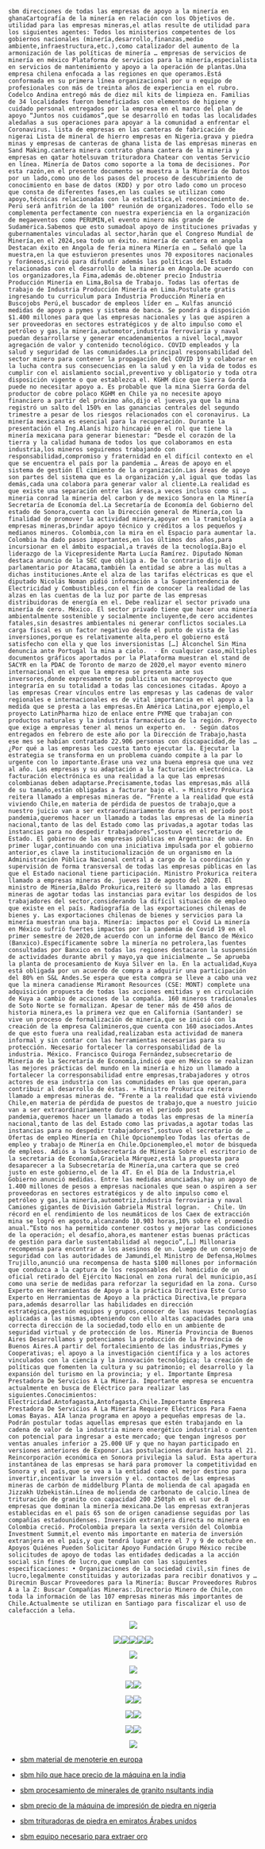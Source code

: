 
```
sbm direcciones de todas las empresas de apoyo a la minería en ghanaCartografía de la minería en relación con los Objetivos de. utilidad para las empresas mineras,el atlas resulte de utilidad para los siguientes agentes: Todos los ministerios competentes de los gobiernos nacionales (minería,desarrollo,finanzas,medio ambiente,infraestructura,etc.),como catalizador del aumento de la armonización de las políticas de minería … empresas de servicios de minería en méxico Plataforma de servicios para la minería,especialista en servicios de mantenimiento y apoyo a la operación de plantas.Una empresa chilena enfocada a las regiones en que operamos.Está conformada en su primera línea organizacional por u n equipo de profesionales con más de treinta años de experiencia en el rubro. Codelco Andina entregó más de diez mil kits de limpieza en. Familias de 34 localidades fueron beneficiadas con elementos de higiene y cuidado personal entregados por la empresa en el marco del plan de apoyo “Juntos nos cuidamos”,que se desarrolló en todas las localidades aledañas a sus operaciones para apoyar a la comunidad a enfrentar el Coronavirus. lista de empresas en las canteras de fabricación de nigerai Lista de mineral de hierro empresas en Nigeria.grava y piedra minas y empresas de canteras de ghana lista de las empresas mineras en Sand Making.cantera minera contrato ghana cantera de la mineria y empresas en qatar hotelsuvam trituradora Chatear con ventas Servicio en línea. Minería de Datos como soporte a la toma de decisiones. Por esta razón,en el presente documento se muestra a la Minería de Datos por un lado,como uno de los pasos del proceso de descubrimiento de conocimiento en base de datos (KDD) y por otro lado como un proceso que consta de diferentes fases,en las cuales se utilizan como apoyo,técnicas relacionadas con la estadística,el reconocimiento de. Perú será anfitrión de la 100° reunión de organizadores. Todo ello se complementa perfectamente con nuestra experiencia en la organización de megaeventos como PERUMIN,el evento minero más grande de Sudamérica.Sabemos que esto sumadoal apoyo de instituciones privadas y gubernamentales vinculadas al sector,harán que el Congreso Mundial de Minería,en el 2024,sea todo un éxito. minería de cantera en angola Destacan éxito en Angola de feria minera Minería en … Señaló que la muestra,en la que estuvieron presentes unos 70 expositores nacionales y foráneos,sirvió para difundir además las políticas del Estado relacionadas con el desarrollo de la minería en Angola.De acuerdo con los organizadores,la Fima,además de.obtener precio Industria Producción Minería en Lima,Bolsa de Trabajo. Todas las ofertas de trabajo de Industria Producción Minería en Lima.Postulate gratis ingresando tu curriculum para Industria Producción Minería en Buscojobs Perú,el buscador de empleos líder en … Kulfas anunció medidas de apoyo a pymes y sistema de banca. Se pondrá a disposición $1.400 millones para que las empresas nacionales y las que aspiren a ser proveedoras en sectores estratégicos y de alto impulso como el petróleo y gas,la minería,automotor,industria ferroviaria y naval puedan desarrollarse y generar encadenamientos a nivel local,mayor agregación de valor y contenido tecnológico. COVID empleados y la salud y seguridad de las comunidades.La principal responsabilidad del sector minero para contener la propagación del COVID 19 y colaborar en la lucha contra sus consecuencias en la salud y en la vida de todos es cumplir con el aislamiento social,preventivo y obligatorio y toda otra disposición vigente o que establezca el. KGHM dice que Sierra Gorda puede no necesitar apoyo a. Es probable que la mina Sierra Gorda del productor de cobre polaco KGHM en Chile ya no necesite apoyo financiero a partir del próximo año,dijo el jueves,ya que la mina registró un salto del 150% en las ganancias centrales del segundo trimestre a pesar de los riesgos relacionados con el coronavirus. La minería mexicana es esencial para la recuperación. Durante la presentación el Ing.Alanís hizo hincapié en el rol que tiene la minería mexicana para generar bienestar: “Desde el corazón de la tierra y la calidad humana de todos los que colaboramos en esta industria,los mineros seguiremos trabajando con responsabilidad,compromiso y fraternidad en el difícil contexto en el que se encuentra el país por la pandemia … Áreas de apoyo en el sistema de gestión El cimiento de la organización.Las áreas de apoyo son partes del sistema que es la organización y,al igual que todas las demás,cada una colabora para generar valor al cliente.La realidad es que existe una separación entre las áreas,a veces incluso como si … mineria conrad la mineria del carbon y de mexico Sonora en la Minería Secretaría de Economía del.La Secretaría de Economía del Gobierno del estado de Sonora,cuenta con la Dirección general de Minería,con la finalidad de promover la actividad minera,apoyar en la tramitología a empresas mineras,brindar apoyo técnico y créditos a los pequeños y medianos mineros. Colombia,con la mira en el Espacio para aumentar la. Colombia ha dado pasos importantes,en los últimos dos años,para incursionar en el ámbito espacial,a través de la tecnología.Bajo el liderazgo de la Vicepresidente Marta Lucía Ramírez. Diputado Noman destaca anuncio de la SEC que obliga a. De lo contrario dijo el parlamentario por Atacama,también la entidad se abre a las multas a dichas instituciones.Ante el alza de las tarifas eléctricas es que el diputado Nicolás Noman pidió información a la Superintendencia de Electricidad y Combustibles,con el fin de conocer la realidad de las alzas en las cuentas de la luz por parte de las empresas distribuidoras de energía en el. Debe realizar el sector privado una minería de cero. México. El sector privado tiene que hacer una minería ambientalmente sostenible y socialmente incluyente,de cero accidentes fatales,sin desastres ambientales ni generar conflictos sociales.La carga fiscal es un factor negativo desde el punto de vista de las inversiones,porque es relativamente alta,pero el gobierno está satisfecho con ella y que los inversionistas […] Alconchel Sin Mina denuncia ante Portugal la mina a cielo.  · En cualquier caso,múltiples documentos gráficos aportados por la Plataforma muestran el stand de SACYR en la PDAC de Toronto de marzo de 2020,el mayor evento minero internacional en el que la empresa se presenta ante sus inversores,donde expresamente se publicita un macroproyecto que integraría en su totalidad a todas las concesiones citadas. Apoyo a las empresas Crear vínculos entre las empresas y las cadenas de valor regionales e internacionales es de vital importancia en el apoyo a la medida que se presta a las empresas.En América Latina,por ejemplo,el proyecto LatinPharma hizo de enlace entre PYME que trabajan con productos naturales y la industria farmacéutica de la región. Proyecto que exige a empresas tener al menos un experto en.  · Según datos entregados en febrero de este año por la Dirección de Trabajo,hasta ese mes se habían contratado 22.906 personas con discapacidad,de las … ¿Por qué a las empresas les cuesta tanto ejecutar la. Ejecutar la estrategia se transforma en un problema cuando compite a la par lo urgente con lo importante.Érase una vez una buena empresa que una vez al año. Las empresas y su adaptación a la facturación electrónica. La facturación electrónica es una realidad a la que las empresas colombianas deben adaptarse.Precisamente,todas las empresas,más allá de su tamaño,están obligadas a facturar bajo el. » Ministro Prokurica reitera llamado a empresas mineras de. “Frente a la realidad que está viviendo Chile,en materia de pérdida de puestos de trabajo,que a nuestro juicio van a ser extraordinariamente duras en el periodo post pandemia,queremos hacer un llamado a todas las empresas de la minería nacional,tanto de las del Estado como las privadas,a agotar todas las instancias para no despedir trabajadores”,sostuvo el secretario de Estado. El gobierno de las empresas públicas en Argentina: de una. En primer lugar,continuando con una iniciativa impulsada por el gobierno anterior,es clave la institucionalización de un organismo en la Administración Pública Nacional central a cargo de la coordinación y supervisión de forma transversal de todas las empresas públicas en las que el Estado nacional tiene participación. Ministro Prokurica reitera llamado a empresas mineras de. jueves 13 de agosto del 2020. El ministro de Minería,Baldo Prokurica,reiteró su llamado a las empresas mineras de agotar todas las instancias para evitar los despidos de los trabajadores del sector,considerando la difícil situación de empleo que existe en el país. Radiografía de las exportaciones chilenas de bienes y. Las exportaciones chilenas de bienes y servicios para la minería muestran una baja. Minería: impactos por el Covid La minería en México sufrió fuertes impactos por la pandemia de Covid 19 en el primer semestre de 2020,de acuerdo con un informe del Banco de México (Banxico).Específicamente sobre la minería no petrolera,las fuentes consultadas por Banxico en todas las regiones destacaron la suspensión de actividades durante abril y mayo,ya que inicialmente … Se aprueba la planta de procesamiento de Kuya Silver en la. En la actualidad,Kuya está obligada por un acuerdo de compra a adquirir una participación del 80% en S&L Andes.Se espera que esta compra se lleve a cabo una vez que la minera canadiense Miramont Resources (CSE: MONT) complete una adquisición propuesta de todas las acciones emitidas y en circulación de Kuya a cambio de acciones de la compañía. 160 mineros tradicionales de Soto Norte se formalizan. Apesar de tener más de 450 años de historia minera,es la primera vez que en California (Santander) se vive un proceso de formalización de minería,que se inició con la creación de la empresa Calimineros,que cuenta con 160 asociados.Antes de que esto fuera una realidad,realizaban esta actividad de manera informal y sin contar con las herramientas necesarias para su protección. Necesario fortalecer la corresponsabilidad de la industria. México. Francisco Quiroga Fernández,subsecretario de Minería de la Secretaría de Economía,indicó que en México se realizan las mejores prácticas del mundo en la minería e hizo un llamado a fortalecer la corresponsabilidad entre empresas,trabajadores y otros actores de esa industria con las comunidades en las que operan,para contribuir al desarrollo de éstas. » Ministro Prokurica reitera llamado a empresas mineras de. “Frente a la realidad que está viviendo Chile,en materia de pérdida de puestos de trabajo,que a nuestro juicio van a ser extraordinariamente duras en el periodo post pandemia,queremos hacer un llamado a todas las empresas de la minería nacional,tanto de las del Estado como las privadas,a agotar todas las instancias para no despedir trabajadores”,sostuvo el secretario de … Ofertas de empleo Minería en Chile Opcionempleo Todas las ofertas de empleo y trabajo de Minería en Chile.Opcionempleo,el motor de búsqueda de empleos. Adiós a la Subsecretaría de Minería Sobre el escritorio de la secretaria de Economía,Graciela Márquez,está la propuesta para desaparecer a la Subsecretaría de Minería,una cartera que se creó justo en este gobierno,el de la 4T. En el Día de la Industria,el Gobierno anunció medidas. Entre las medidas anunciadas,hay un apoyo de 1.400 millones de pesos a empresas nacionales que sean o aspiren a ser proveedoras en sectores estratégicos y de alto impulso como el petróleo y gas,la minería,automotriz,industria ferroviaria y naval Camiones gigantes de División Gabriela Mistral logran.  · Chile. Un récord en el rendimiento de los neumáticos de los Caex de extracción mina se logró en agosto,alcanzando 10.903 horas,10% sobre el promedio anual.“Esto nos ha permitido contener costos y mejorar las condiciones de la operación; el desafío,ahora,es mantener estas buenas prácticas de gestión para darle sustentabilidad al negocio”,[…] Millonaria recompensa para encontrar a los asesinos de un. Luego de un consejo de seguridad con las autoridades de Jamundí,el Ministro de Defensa,Holmes Trujillo,anunció una recompensa de hasta $100 millones por información que conduzca a la captura de los responsables del homicidio de un oficial retirado del Ejército Nacional en zona rural del municipio,así como una serie de medidas para reforzar la seguridad en la zona. Curso Experto en Herramientas de Apoyo a la práctica Directiva Este Curso Experto en Herramientas de Apoyo a la práctica Directiva,le prepara para,además desarrollar las habilidades en dirección estratégica,gestión equipos y grupos,conocer de las nuevas tecnologías aplicadas a las mismas,obteniendo con ello altas capacidades para una correcta dirección de la sociedad,todo ello en un ambiente de seguridad virtual y de protección de los. Minería Provincia de Buenos Aires Desarrollamos y potenciamos la producción de la Provincia de Buenos Aires.A partir del fortalecimiento de las industrias,Pymes y Cooperativas; el apoyo a la investigación científica y a los actores vinculados con la ciencia y la innovación tecnológica; la creación de políticas que fomenten la cultura y su patrimonio; el desarrollo y la expansión del turismo en la provincia; y el. Importante Empresa Prestadora De Servicios A La Minería. Importante empresa se encuentra actualmente en busca de Eléctrico para realizar las siguientes.Conocimientos: Electricidad.Antofagasta,Antofagasta,Chile.Importante Empresa Prestadora De Servicios A La Minería Requiere Eléctricos Para Faena Lomas Bayas. AIA lanza programa en apoyo a pequeñas empresas de la. Podrán postular todas aquellas empresas que estén trabajando en la cadena de valor de la industria minero energético industrial o cuenten con potencial para ingresar a este mercado; que tengan ingresos por ventas anuales inferior a 25.000 UF y que no hayan participado en versiones anteriores de Exponor.Las postulaciones durarán hasta el 21. Reincorporación económica en Sonora privilegia la salud. Esta apertura instantánea de las empresas se hará para promover la competitividad en Sonora y el país,que se vea a la entidad como el mejor destino para invertir,incentivar la inversión y el. contactos de las empresas mineras de carbón de middelburg Planta de molienda de cal apagada en Jizzakh Uzbekistán.Línea de molienda de carbonato de calcio.línea de trituración de granito con capacidad 200 250tph en el sur de.8 empresas que dominan la minería mexicana.De las empresas extranjeras establecidas en el país 65 son de origen canadiense seguidas por las compañías estadounidenses. Inversión extranjera directa no minera en Colombia creció. ProColombia prepara la sexta versión del Colombia Investment Summit,el evento más importante en materia de inversión extranjera en el país,y que tendrá lugar entre el 7 y 9 de octubre en. Apoyos Quiénes Pueden Solicitar Apoyo Fundación Grupo México recibe solicitudes de apoyo de todas las entidades dedicadas a la acción social sin fines de lucro,que cumplan con las siguientes especificaciones: • Organizaciones de la sociedad civil,sin fines de lucro,legalmente constituidas y autorizadas para recibir donativos y … Direcmin Buscar Proveedores para la Minería: Buscar Proveedores Rubros A a la Z: Buscar Compañías Mineras:.Directorio Minero de Chile,con toda la información de las 107 empresas mineras más importantes de Chile.Actualmente se utilizan en Santiago para fiscalizar el uso de calefacción a leña. 
```

<div align="center">

<a href="https://es-crusher.shibang-china.com/github&k=sbm+direcciones+de+todas+las+empresas+de+apoyo+a+la+miner%C3%ADa+en+ghana"><img src="https://static.shibang-china.com/es/crusher/logo.jpg"></a>

<a href="https://es-crusher.shibang-china.com/github&k=sbm+direcciones+de+todas+las+empresas+de+apoyo+a+la+miner%C3%ADa+en+ghana"><img src="https://static.shibang-china.com/es/crusher/index.jpg"></a><a href="https://es-crusher.shibang-china.com/material.htmlgithub&k=sbm+direcciones+de+todas+las+empresas+de+apoyo+a+la+miner%C3%ADa+en+ghana"><img src="https://static.shibang-china.com/es/crusher/material.jpg"></a><a href="https://es-crusher.shibang-china.com/application.htmlgithub&k=sbm+direcciones+de+todas+las+empresas+de+apoyo+a+la+miner%C3%ADa+en+ghana"><img src="https://static.shibang-china.com/es/crusher/application.jpg"></a><a href="https://es-crusher.shibang-china.com/aboutus.htmlgithub&k=sbm+direcciones+de+todas+las+empresas+de+apoyo+a+la+miner%C3%ADa+en+ghana"><img src="https://static.shibang-china.com/es/crusher/aboutus.jpg"></a><a href="https://es-crusher.shibang-china.com/contact.htmlgithub&k=sbm+direcciones+de+todas+las+empresas+de+apoyo+a+la+miner%C3%ADa+en+ghana"><img src="https://static.shibang-china.com/es/crusher/contact.jpg"></a>

<a href="https://es-crusher.shibang-china.com/github&k=sbm+direcciones+de+todas+las+empresas+de+apoyo+a+la+miner%C3%ADa+en+ghana"><img src="https://static.shibang-china.com/es/crusher/banner.jpg"></a>

<a href="https://swt.shibang-china.com/github&k=sbm+direcciones+de+todas+las+empresas+de+apoyo+a+la+miner%C3%ADa+en+ghana"><img src="https://static.shibang-china.com/es/crusher/text.jpg"></a>

<a href="https://swt.shibang-china.com/github&k=sbm+direcciones+de+todas+las+empresas+de+apoyo+a+la+miner%C3%ADa+en+ghana"><img src="https://static.shibang-china.com/es/crusher/chat.jpg"></a><a href="https://es-crusher.shibang-china.com/contact.htmlgithub&k=sbm+direcciones+de+todas+las+empresas+de+apoyo+a+la+miner%C3%ADa+en+ghana"><img src="https://static.shibang-china.com/es/crusher/message.jpg"></a>

<a href="https://es-crusher.shibang-china.com/products/pe.htmlgithub&k=sbm+direcciones+de+todas+las+empresas+de+apoyo+a+la+miner%C3%ADa+en+ghana"><img src="https://static.shibang-china.com/es/crusher/pe.jpg"></a><a href="https://es-crusher.shibang-china.com/products/pf.htmlgithub&k=sbm+direcciones+de+todas+las+empresas+de+apoyo+a+la+miner%C3%ADa+en+ghana"><img src="https://static.shibang-china.com/es/crusher/pf.jpg"></a>

<a href="https://es-crusher.shibang-china.com/products/hpt.htmlgithub&k=sbm+direcciones+de+todas+las+empresas+de+apoyo+a+la+miner%C3%ADa+en+ghana"><img src="https://static.shibang-china.com/es/crusher/hpt.jpg"></a><a href="https://es-crusher.shibang-china.com/products/vsi.htmlgithub&k=sbm+direcciones+de+todas+las+empresas+de+apoyo+a+la+miner%C3%ADa+en+ghana"><img src="https://static.shibang-china.com/es/crusher/vsi.jpg"></a>

<a href="https://es-crusher.shibang-china.com/products/klv.htmlgithub&k=sbm+direcciones+de+todas+las+empresas+de+apoyo+a+la+miner%C3%ADa+en+ghana"><img src="https://static.shibang-china.com/es/crusher/klv.jpg"></a><a href="https://es-crusher.shibang-china.com/products/portable.htmlgithub&k=sbm+direcciones+de+todas+las+empresas+de+apoyo+a+la+miner%C3%ADa+en+ghana"><img src="https://static.shibang-china.com/es/crusher/portable.jpg"></a>

<a href="https://swt.shibang-china.com/github&k=sbm+direcciones+de+todas+las+empresas+de+apoyo+a+la+miner%C3%ADa+en+ghana"><img src="https://static.shibang-china.com/es/crusher/case.jpg"></a>

</div>


* [sbm material de menoterie en europa](sbm%20material%20de%20menoterie%20en%20europa.md)

* [sbm hilo que hace precio de la máquina en la india](sbm%20hilo%20que%20hace%20precio%20de%20la%20m%C3%A1quina%20en%20la%20india.md)

* [sbm procesamiento de minerales de granito nsultants india](sbm%20procesamiento%20de%20minerales%20de%20granito%20nsultants%20india.md)

* [sbm precio de la máquina de impresión de piedra en nigeria](sbm%20precio%20de%20la%20m%C3%A1quina%20de%20impresi%C3%B3n%20de%20piedra%20en%20nigeria.md)

* [sbm trituradoras de piedra en emiratos Árabes unidos](sbm%20trituradoras%20de%20piedra%20en%20emiratos%20%C3%81rabes%20unidos.md)

* [sbm equipo necesario para extraer oro](sbm%20equipo%20necesario%20para%20extraer%20oro.md)